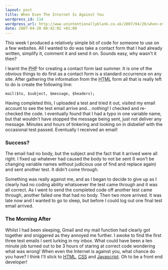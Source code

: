 ```yaml
---
layout: post
title: When Even The Internet Is Against You
wordpress_id: 114
wordpress_url: http://www.unintentionallyblank.co.uk/2007/04/20/when-even-the-internet-is-against-you/
date: 2007-04-20 00:42:02 +01:00
---
```

<p>This week I produced a relatively simple bit of code for someone to use on a few websites. All I wanted to do was take a contact form that I had already written, simplify it, comment it and send it on. Sounds easy, why wasn't it then?</p>

<p>I learnt the <abbr title="Hypertext PreProcessor">PHP</abbr> for creating a contact form last summer. It is one of the obvious things to do first as a contact form is a standard occurrence on any site. After gathering the information from the <abbr title="Hyper Text Markup Language">HTML</abbr> form all that is really left to do is create the following line:</p>

<pre><code>mail($to, $subject, $message, $headers);</code></pre>

<p>Having completed this, I uploaded a test and tried it out, visited my email account to see the test email arrive and... <em>nothing</em>! I checked and re-checked the code. I eventually found that I had a typo in one variable name, but that wouldn't have stopped the message being sent, just not deliver any message. Minutes and hours of tinkering and looking on in disbelief with the occasional test passed. Eventually I received an email!</p>

<h3>Success?</h3>

<p>The email had no body, but the subject and the fact that it arrived were all right. I fixed up whatever had caused the body to not be sent (I won't be changing variable names without judicious use of find and replace again) and sent another test. It didn't come through.</p>

<p>Something was really against me, and as I began to decide to give up as I clearly had no coding ability whatsoever the test came through and it was all correct. As I went to send the completed code off another test came through, another failed one that had no body. Then two more arrived. It was late now and I wanted to go to sleep, but before I could log out one final test email arrived.</p>

<h3>The Morning After</h3>

<p>Whilst I had been sleeping, Gmail and my mail function had clearly got together and sniggered as they annoyed me further. I awoke to find the first three test emails I sent lurking in my inbox. What could have been a ten minute job turned out to be 3 hours of staring at correct code wondering what was wrong! When even the Internet is against you, what chance do you have? I think I'll stick to <a href="http://www.unintentionallyblank.co.uk/category/htmlxhtml/"><abbr title="Hyper Text Markup Language">HTML</abbr></a>, <a href="http://www.unintentionallyblank.co.uk/category/css/"><abbr title="Cascading Style Sheets">CSS</abbr></a> and <a href="http://www.unintentionallyblank.co.uk/category/javascript/">Javascript</a>. Oh to be a front end developer!</p>
